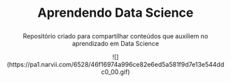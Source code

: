 # <p align="center">Aprendendo Data Science </p>


<p align="center">
    Repositório criado para compartilhar conteúdos que auxiliem no aprendizado em Data Science
</p> 
<p align='center'>
    ![](https://pa1.narvii.com/6528/46f16974a996ce82e6ed5a581f9d7e13e544ddc0_00.gif)
</p>
